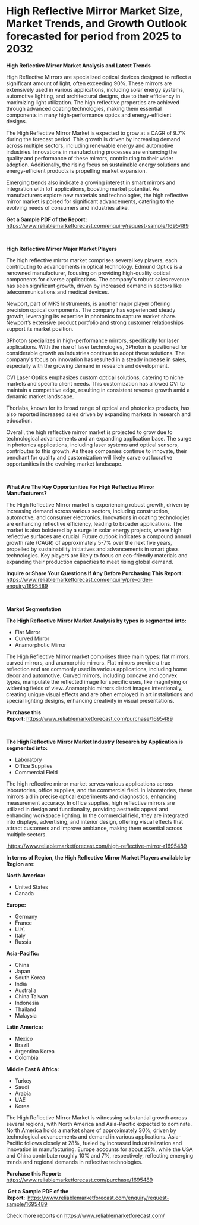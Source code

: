 <p><h1>High Reflective Mirror Market Size, Market Trends, and Growth Outlook forecasted for period from 2025 to 2032</h1></p><p><strong>High Reflective Mirror Market Analysis and Latest Trends</strong></p>
<p><p>High Reflective Mirrors are specialized optical devices designed to reflect a significant amount of light, often exceeding 90%. These mirrors are extensively used in various applications, including solar energy systems, automotive lighting, and architectural designs, due to their efficiency in maximizing light utilization. The high reflective properties are achieved through advanced coating technologies, making them essential components in many high-performance optics and energy-efficient designs.</p><p>The High Reflective Mirror Market is expected to grow at a CAGR of 9.7% during the forecast period. This growth is driven by increasing demand across multiple sectors, including renewable energy and automotive industries. Innovations in manufacturing processes are enhancing the quality and performance of these mirrors, contributing to their wider adoption. Additionally, the rising focus on sustainable energy solutions and energy-efficient products is propelling market expansion.</p><p>Emerging trends also indicate a growing interest in smart mirrors and integration with IoT applications, boosting market potential. As manufacturers explore new materials and technologies, the high reflective mirror market is poised for significant advancements, catering to the evolving needs of consumers and industries alike.</p></p>
<p><strong>Get a Sample PDF of the Report:&nbsp;</strong> <a href="https://www.reliablemarketforecast.com/enquiry/request-sample/1695489?utm_campaign=2210&utm_medium=2&utm_source=Github&utm_content=ia&utm_term=19022025&utm_id=high-reflective-mirror">https://www.reliablemarketforecast.com/enquiry/request-sample/1695489</a></p>
<p>&nbsp;</p>
<p><strong>High Reflective Mirror Major Market Players</strong></p>
<p><p>The high reflective mirror market comprises several key players, each contributing to advancements in optical technology. Edmund Optics is a renowned manufacturer, focusing on providing high-quality optical components for diverse applications. The company's robust sales revenue has seen significant growth, driven by increased demand in sectors like telecommunications and medical devices.</p><p>Newport, part of MKS Instruments, is another major player offering precision optical components. The company has experienced steady growth, leveraging its expertise in photonics to capture market share. Newport’s extensive product portfolio and strong customer relationships support its market position.</p><p>3Photon specializes in high-performance mirrors, specifically for laser applications. With the rise of laser technologies, 3Photon is positioned for considerable growth as industries continue to adopt these solutions. The company's focus on innovation has resulted in a steady increase in sales, especially with the growing demand in research and development.</p><p>CVI Laser Optics emphasizes custom optical solutions, catering to niche markets and specific client needs. This customization has allowed CVI to maintain a competitive edge, resulting in consistent revenue growth amid a dynamic market landscape.</p><p>Thorlabs, known for its broad range of optical and photonics products, has also reported increased sales driven by expanding markets in research and education. </p><p>Overall, the high reflective mirror market is projected to grow due to technological advancements and an expanding application base. The surge in photonics applications, including laser systems and optical sensors, contributes to this growth. As these companies continue to innovate, their penchant for quality and customization will likely carve out lucrative opportunities in the evolving market landscape.</p></p>
<p>&nbsp;</p>
<p><strong>What Are The Key Opportunities For High Reflective Mirror Manufacturers?</strong></p>
<p><p>The High Reflective Mirror market is experiencing robust growth, driven by increasing demand across various sectors, including construction, automotive, and consumer electronics. Innovations in coating technologies are enhancing reflective efficiency, leading to broader applications. The market is also bolstered by a surge in solar energy projects, where high reflective surfaces are crucial. Future outlook indicates a compound annual growth rate (CAGR) of approximately 5-7% over the next five years, propelled by sustainability initiatives and advancements in smart glass technologies. Key players are likely to focus on eco-friendly materials and expanding their production capacities to meet rising global demand.</p></p>
<p><strong>Inquire or Share Your Questions If Any Before Purchasing This Report:</strong> <a href="https://www.reliablemarketforecast.com/enquiry/pre-order-enquiry/1695489?utm_campaign=2210&utm_medium=2&utm_source=Github&utm_content=ia&utm_term=19022025&utm_id=high-reflective-mirror">https://www.reliablemarketforecast.com/enquiry/pre-order-enquiry/1695489</a></p>
<p>&nbsp;</p>
<p><strong>Market Segmentation</strong></p>
<p><strong>The High Reflective Mirror Market Analysis by types is segmented into:</strong></p>
<p><ul><li>Flat Mirror</li><li>Curved Mirror</li><li>Anamorphotic Mirror</li></ul></p>
<p><p>The High Reflective Mirror market comprises three main types: flat mirrors, curved mirrors, and anamorphic mirrors. Flat mirrors provide a true reflection and are commonly used in various applications, including home decor and automotive. Curved mirrors, including concave and convex types, manipulate the reflected image for specific uses, like magnifying or widening fields of view. Anamorphic mirrors distort images intentionally, creating unique visual effects and are often employed in art installations and special lighting designs, enhancing creativity in visual presentations.</p></p>
<p><strong>Purchase this Report:&nbsp;</strong><a href="https://www.reliablemarketforecast.com/purchase/1695489?utm_campaign=2210&utm_medium=2&utm_source=Github&utm_content=ia&utm_term=19022025&utm_id=high-reflective-mirror">https://www.reliablemarketforecast.com/purchase/1695489</a></p>
<p>&nbsp;</p>
<p><strong>The High Reflective Mirror Market Industry Research by Application is segmented into:</strong></p>
<p><ul><li>Laboratory</li><li>Office Supplies</li><li>Commercial Field</li></ul></p>
<p><p>The high reflective mirror market serves various applications across laboratories, office supplies, and the commercial field. In laboratories, these mirrors aid in precise optical experiments and diagnostics, enhancing measurement accuracy. In office supplies, high reflective mirrors are utilized in design and functionality, providing aesthetic appeal and enhancing workspace lighting. In the commercial field, they are integrated into displays, advertising, and interior design, offering visual effects that attract customers and improve ambiance, making them essential across multiple sectors.</p></p>
<p><a href="https://www.reliablemarketforecast.com/high-reflective-mirror-r1695489?utm_campaign=2210&utm_medium=2&utm_source=Github&utm_content=ia&utm_term=19022025&utm_id=high-reflective-mirror">&nbsp;https://www.reliablemarketforecast.com/high-reflective-mirror-r1695489</a></p>
<p><strong>In terms of Region, the High Reflective Mirror Market Players available by Region are:</strong></p>
<p>
    <p> <strong> North America: </strong>
        <ul>
            <li>United States</li>
            <li>Canada</li>
        </ul>
        </p> 
    <p> <strong> Europe: </strong>
        <ul>
            <li>Germany</li>
            <li>France</li>
            <li>U.K.</li>
            <li>Italy</li>
            <li>Russia</li>
        </ul>
        </p> 
    <p> <strong> Asia-Pacific: </strong>
        <ul>
            <li>China</li>
            <li>Japan</li>
            <li>South Korea</li>
            <li>India</li>
            <li>Australia</li>
            <li>China Taiwan</li>
            <li>Indonesia</li>
            <li>Thailand</li>
            <li>Malaysia</li>
        </ul>
        </p> 
    <p> <strong> Latin America: </strong>
        <ul>
            <li>Mexico</li>
            <li>Brazil</li>
            <li>Argentina Korea</li>
            <li>Colombia</li>
        </ul>
        </p> 
    <p> <strong> Middle East & Africa: </strong>
        <ul>
            <li>Turkey</li>
            <li>Saudi</li>
            <li>Arabia</li>
            <li>UAE</li>
            <li>Korea</li>
        </ul>
    </p>
    </p>
<p><p>The High Reflective Mirror Market is witnessing substantial growth across several regions, with North America and Asia-Pacific expected to dominate. North America holds a market share of approximately 30%, driven by technological advancements and demand in various applications. Asia-Pacific follows closely at 28%, fueled by increased industrialization and innovation in manufacturing. Europe accounts for about 25%, while the USA and China contribute roughly 10% and 7%, respectively, reflecting emerging trends and regional demands in reflective technologies.</p></p>
<p><strong>Purchase this Report: </strong><a href="https://www.reliablemarketforecast.com/purchase/1695489?utm_campaign=2210&utm_medium=2&utm_source=Github&utm_content=ia&utm_term=19022025&utm_id=high-reflective-mirror">https://www.reliablemarketforecast.com/purchase/1695489</a></p>
<p>&nbsp;<strong>Get a Sample PDF of the Report:&nbsp;&nbsp;</strong><a href="https://www.reliablemarketforecast.com/enquiry/request-sample/1695489?utm_campaign=2210&utm_medium=2&utm_source=Github&utm_content=ia&utm_term=19022025&utm_id=high-reflective-mirror">https://www.reliablemarketforecast.com/enquiry/request-sample/1695489</a></p>
<p><strong></strong></p>
<p>Check more reports on <a href="https://www.reliablemarketforecast.com/?utm_campaign=2210&utm_medium=2&utm_source=Github&utm_content=ia&utm_term=19022025&utm_id=high-reflective-mirror">https://www.reliablemarketforecast.com/</a></p>